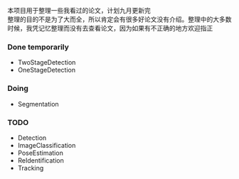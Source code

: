 本项目用于整理一些我看过的论文，计划九月更新完     
整理的目的不是为了大而全，所以肯定会有很多好论文没有介绍。整理中的大多数时候，我凭记忆整理而没有去查看论文，因为如果有不正确的地方欢迎指正

### Done temporarily

- TwoStageDetection
- OneStageDetection

### Doing

- Segmentation

### TODO

- Detection
- ImageClassification
- PoseEstimation
- ReIdentification
- Tracking

